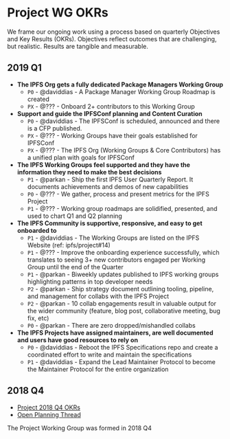 # Project WG OKRs

We frame our ongoing work using a process based on quarterly Objectives and Key Results (OKRs). Objectives reflect outcomes that are challenging, but realistic. Results are tangible and measurable.

## 2019 Q1

- **The IPFS Org gets a fully dedicated Package Managers Working Group**
  - `P0` - @daviddias - A Package Manager Working Group Roadmap is created
  - `PX` - @??? - Onboard 2+ contributors to this Working Group       
- **Support and guide the IPFSConf planning and Content Curation**
  - `P0` - @daviddias - The IPFSConf is scheduled, announced and there is a CFP published.
  - `PX` - @??? - Working Groups have their goals established for IPFSConf
  - `PX` - @??? - The IPFS Org (Working Groups & Core Contributors) has a unified plan with goals for IPFSConf
- **The IPFS Working Groups feel supported and they have the information they need to make the best decisions**
  - `P1` - @parkan - Ship the first IPFS User Quarterly Report. It documents achievements and demos of new capabilities
  - `P0` - @??? - We gather, process and present metrics for the IPFS Project    
  - `P1` - @??? - Working group roadmaps are solidified, presented, and used to chart Q1 and Q2 planning
- **The IPFS Community is supportive, responsive, and easy to get onboarded to**
  - `P1` - @daviddias - The Working Groups are listed on the IPFS Website (ref: ipfs/project#14)
  - `P1` - @??? - Improve the onboarding experience successfully, which translates to seeing 3+ new contributors engaged per Working Group until the end of the Quarter   
  - `P1` - @parkan - Biweekly updates published to IPFS working groups highlighting patterns in top developer needs
  - `P2` - @parkan - Ship strategy document outlining tooling, pipeline, and management for collabs with the IPFS Project  
  - `P2` - @parkan - 10 collab engagements result in valuable output for the wider community (feature, blog post, collaborative meeting, bug fix, etc)  
  - `P0` - @parkan - There are zero dropped/mishandled collabs  
- **The IPFS Projects have assigned maintainers, are well documented and users have good resources to rely on**
  - `P0` - @daviddias - Reboot the IPFS Specifications repo and create a coordinated effort to write and maintain the specifications
  - `P1` - @daviddias - Expand the Lead Maintainer Protocol to become the Maintainer Protocol for the entire organization
  
## 2018 Q4

- [Project 2018 Q4 OKRs](https://docs.google.com/spreadsheets/d/139lROP7-Ee4M4S7A_IO4iIgSgugYm7dct620LYnalII/edit#gid=1562851442)
- [Open Planning Thread](https://github.com/ipfs/project/pull/3)

The Project Working Group was formed in 2018 Q4
